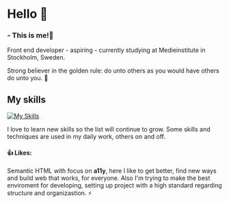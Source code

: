 # Hello :wave:

### - This is me!:rocket:

Front end developer - aspiring - currently studying at Medieinstitute in Stockholm, Sweden.

Strong believer in the golden rule: do unto others as you would have others do unto you. 🥇

## My skills
[![My Skills](https://skillicons.dev/icons?i=js,ts,html,css,react,vue,vite,nodejs,md,mongodb,jest,figma,git,github,vscode)](https://skillicons.dev)

I love to learn new skills so the list will continue to grow. Some skills and techniques are used in my daily work, others on and off.
  
#### :thumbsup: Likes:
Semantic HTML with focus on <b>a11y</b>, here I like to get better, find new ways and build web that works, for everyone. Also I'm trying to make the best enviroment for developing, setting up project with a high standard regarding structure and organizastion. :zap:
 

<!---
JoeldelPilar/JoeldelPilar is a ✨ special ✨ repository because its `README.md` (this file) appears on your GitHub profile.
You can click the Preview link to take a look at your changes.
--->
